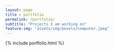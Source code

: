 ```yaml
--- 
layout: page
title : portfolio
permalink: /portfolio/
subtitle: "Projects I am working on" 
feature-img: "assets/img/pexels/computer.jpeg"
---
```


{% include portfolio.html %}
